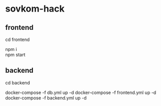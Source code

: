 # sovkom-hack

## frontend

cd frontend 

npm i \
npm start

## backend

cd backend

docker-compose -f db.yml up -d
docker-compose -f frontend.yml up -d
docker-compose -f backend.yml up -d
